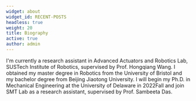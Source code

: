 ```yaml
---
widget: about
widget_id: RECENT-POSTS
headless: true
weight: 20
title: Biography
active: true
author: admin
---
```

I'm currently a research assistant in Advanced Actuators and Robotics Lab, SUSTech Institute of Robotics, supervised by Prof. Hongqiang Wang. I obtained my master degree in Robotics from the University of Bristol and my bachelor degree from Beijing Jiaotong University. I will begin my Ph.D. in Mechanical Engineering at the University of Delaware in 2022Fall and join SMT Lab as a research assistant, supervised by Prof. Sambeeta Das.